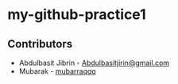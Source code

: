 # my-github-practice1
## Contributors
- Abdulbasit Jibrin - [Abdulbasitjirin@gmail.com](mailto:your.email@example.com)
- Mubarak - [mubarraqqq](https://github.com/mubarraqqq)
